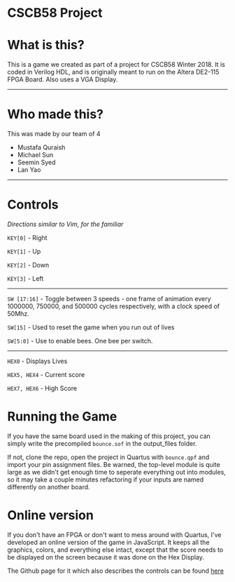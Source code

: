# CSCB58 Project

# What is this?

This is a game we created as part of a project for CSCB58 Winter 2018. It is coded in Verilog HDL, and is originally meant to run on the Altera DE2-115 FPGA Board. Also uses a VGA Display.

---

# Who made this?

This was made by our team of 4
- Mustafa Quraish
- Michael Sun
- Seemin Syed
- Lan Yao

---

# Controls

*Directions similar to Vim, for the familiar*

`KEY[0]` - Right

`KEY[1]` - Up

`KEY[2]` - Down

`KEY[3]` - Left

---

`SW [17:16]` - Toggle between 3 speeds - one frame of animation every 1000000, 750000, and 500000 cycles respectively, with a clock speed of 50Mhz.

`SW[15]` - Used to reset the game when you run out of lives

`SW[5:0]` - Use to enable bees. One bee per switch.

---

`HEX0` - Displays Lives

`HEX5, HEX4` - Current score

`HEX7, HEX6` - High Score

# Running the Game

If you have the same board used in the making of this project, you can simply write the precompiled `bounce.sof` in the output_files folder.

If not, clone the repo, open the project in Quartus with `bounce.qpf` and import your pin assignment files. Be warned, the top-level module is quite large as we didn't get enough time to seperate everything out into modules, so it may take a couple minutes refactoring if your inputs are named differently on another board.

# Online version

If you don't have an FPGA or don't want to mess around with Quartus, I've developed an online version of the game in JavaScript. It keeps all the graphics, colors, and everything else intact, except that the score needs to be displayed on the screen because it was done on the Hex Display.

The Github page for it which also describes the controls can be found [here](http://github.com/mustafaquraish/TheBeesGame) 
